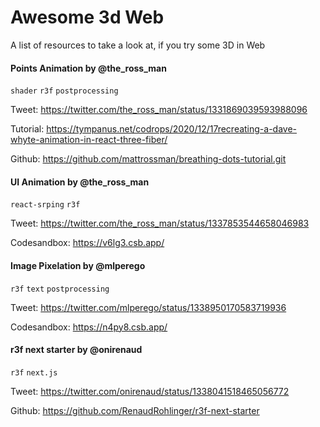 # Awesome 3d Web

A list of resources to take a look at, if you try some 3D in Web

#### Points Animation by @the_ross_man
`shader` `r3f` `postprocessing`

Tweet: https://twitter.com/the_ross_man/status/1331869039593988096

Tutorial: https://tympanus.net/codrops/2020/12/17recreating-a-dave-whyte-animation-in-react-three-fiber/ 

Github: https://github.com/mattrossman/breathing-dots-tutorial.git



#### UI Animation by @the_ross_man
`react-srping` `r3f`

Tweet: https://twitter.com/the_ross_man/status/1337853544658046983

Codesandbox: https://v6lg3.csb.app/


#### Image Pixelation by @mlperego
`r3f` `text` `postprocessing`

Tweet: https://twitter.com/mlperego/status/1338950170583719936

Codesandbox: https://n4py8.csb.app/


#### r3f next starter by @onirenaud
`r3f` `next.js`

Tweet: https://twitter.com/onirenaud/status/1338041518465056772

Github: https://github.com/RenaudRohlinger/r3f-next-starter


